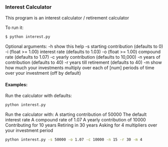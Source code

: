 ### Interest Calculator

This program is an interest calculator / retirement calculator

To run it:

```bash
$ python interest.py
```

Optional arguments:
    -h show this help
    -s starting contribution (defaults to 0)
    -i (float >= 1.00) interest rate (defaults to 1.03)
    -o (float >= 1.00) compound rate (defaults to 1.07)
    -c yearly contribution (defaults to 10,000)
    -n years of contribution (defaults to 40)
    -r years till retirement (defaults to 40)
    -m show how much your investments multiply over each of
       [num] periods of time over your investment (off by default)


#### Examples:

Run the calculator with defaults:
```bash
python interest.py
```

Run the calculator with:
    A starting contribution of 50000
    The default interest rate
    A compound rate of 1.07
    A yearly contribution of 10000
    Contributing for 10 years
    Retiring in 30 years
    Asking for 4 multipliers over your investment period

```bash
python interest.py -s 50000 -o 1.07 -c 10000 -n 15 -r 30 -m 4 
```
